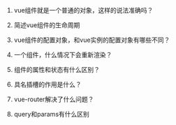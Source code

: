 1. vue组件就是一个普通的对象，这样的说法准确吗？

2. 简述vue组件的生命周期

3. vue组件的配置对象，和vue实例的配置对象有哪些不同？

4. 一个组件，什么情况下会重新渲染？

5. 组件的属性和状态有什么区别？

6. 具名插槽的作用是什么？

7. vue-router解决了什么问题？

8. query和params有什么区别
